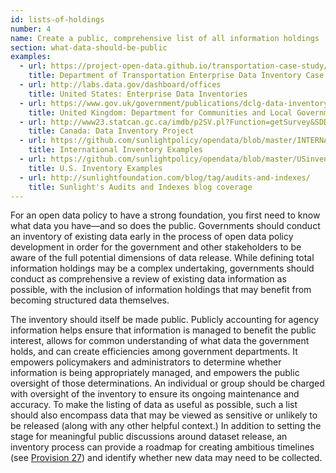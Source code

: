 ```yaml
---
id: lists-of-holdings
number: 4
name: Create a public, comprehensive list of all information holdings
section: what-data-should-be-public
examples: 
  - url: https://project-open-data.github.io/transportation-case-study/
    title: Department of Transportation Enterprise Data Inventory Case Study
  - url: http://labs.data.gov/dashboard/offices
    title: United States: Enterprise Data Inventories
  - url: https://www.gov.uk/government/publications/dclg-data-inventory
    title: United Kingdom: Department for Communities and Local Government's Data Inventory
  - url: http://www23.statcan.gc.ca/imdb/p2SV.pl?Function=getSurvey&SDDS=5190&Item_Id=122357&lang=en#a2
    title: Canada: Data Inventory Project
  - url: https://github.com/sunlightpolicy/opendata/blob/master/INTERNATIONALinventoryexamples.csv
    title: International Inventory Examples
  - url: https://github.com/sunlightpolicy/opendata/blob/master/USinventoryexamples.csv
    title: U.S. Inventory Examples
  - url: http://sunlightfoundation.com/blog/tag/audits-and-indexes/
    title: Sunlight's Audits and Indexes blog coverage
---
```


<p>For an open data policy to have a strong foundation, you first need to know what data you have—and so does the public. Governments should conduct an inventory of existing data early in the process of open data policy development in order for the government and other stakeholders to be aware of the full potential dimensions of data release. While defining total information holdings may be a complex undertaking, governments should conduct as comprehensive a review of existing data information as possible, with the inclusion of information holdings that may benefit from becoming structured data themselves.</p>
<p>The inventory should itself be made public. Publicly accounting for agency information helps ensure that information is managed to benefit the public interest, allows for common understanding of what data the government holds, and can create efficiencies among government departments. It empowers policymakers and administrators to determine whether information is being appropriately managed, and empowers the public oversight of those determinations. An individual or group should be charged with oversight of the inventory to ensure its ongoing maintenance and accuracy. To make the listing of data as useful as possible, such a list should also encompass data that may be viewed as sensitive or unlikely to be released (along with any other helpful context.) In addition to setting the stage for meaningful public discussions around dataset release, an inventory process can provide a roadmap for creating ambitious timelines (see <a href="http://sunlightfoundation.com/opendataguidelines/#timelines">Provision 27</a>) and identify whether new data may need to be collected.</p>